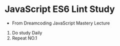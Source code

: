 # JavaScript ES6 Lint Study
- From Dreamcoding JavaScript Mastery Lecture

1. Do study Daily
2. Repeat NO.1
